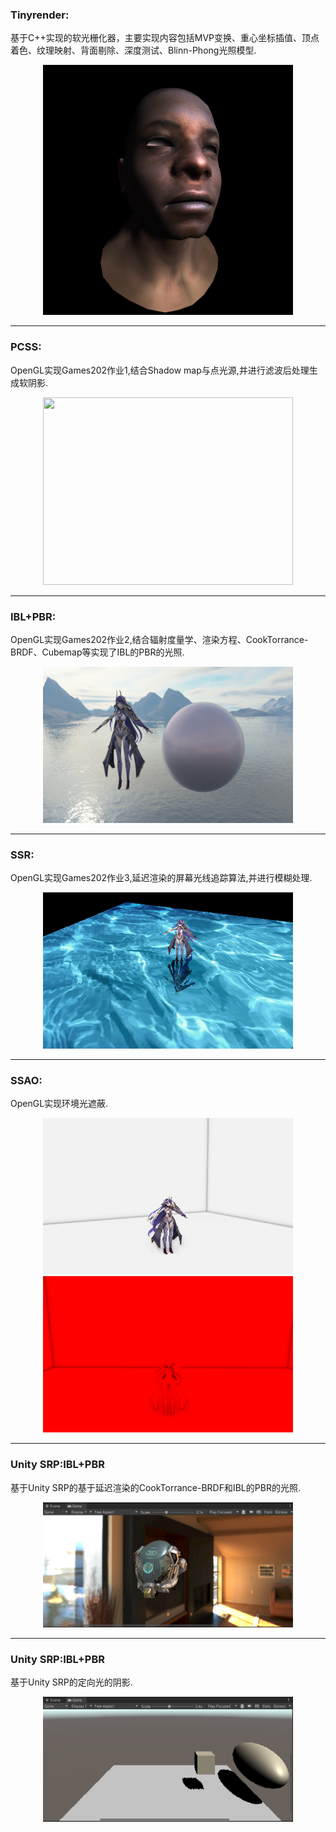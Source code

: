 ### Tinyrender:

基于C++实现的软光栅化器，主要实现内容包括MVP变换、重心坐标插值、顶点着色、纹理映射、背面剔除、深度测试、Blinn-Phong光照模型.
<div align=center>
<img src="/TinyRender/model.jpg" width="400" height="400">
</div>

****

### PCSS:

OpenGL实现Games202作业1,结合Shadow map与点光源,并进行滤波后处理生成软阴影.
<div align=center>
<img src="/OpenGL/PCSS/shadow.gif" width="400" height="300">
</div>

****

### IBL+PBR:

OpenGL实现Games202作业2,结合辐射度量学、渲染方程、CookTorrance-BRDF、Cubemap等实现了IBL的PBR的光照.
<div align=center>
<img src="/OpenGL/IBL/IBL.png" width="400" height="250">
</div>

****

### SSR:

OpenGL实现Games202作业3,延迟渲染的屏幕光线追踪算法,并进行模糊处理.
<div align=center>
<img src="/OpenGL/SSR/SSR.png" width="400" height="250">
</div>

****


### SSAO:

OpenGL实现环境光遮蔽.
<div align=center>
    <img src="/OpenGL/SSAO/res.png" width="400" height="250">
    <img src="/OpenGL/SSAO/ssao.png" width="400" height="250">
</div>

****


### Unity SRP:IBL+PBR

基于Unity SRP的基于延迟渲染的CookTorrance-BRDF和IBL的PBR的光照.
<div align=center>
<img src="SRP\PBR+IBL\PBR+IBL.png" width="400" height="200">
</div>

****


### Unity SRP:IBL+PBR

基于Unity SRP的定向光的阴影.
<div align=center>
<img src="SRP\Shadow\Shadow.png" width="400" height="200">
</div>




